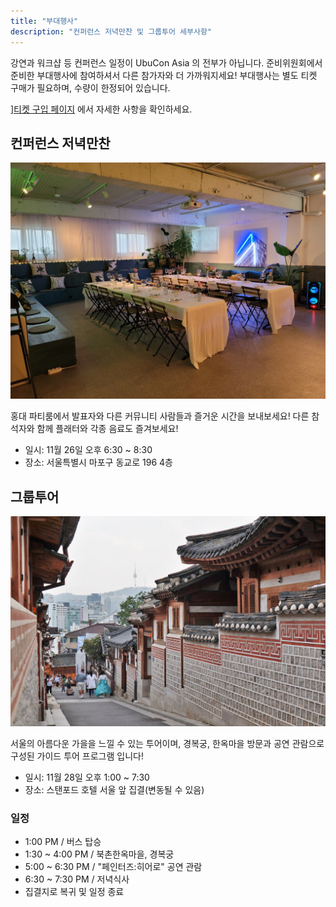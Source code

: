 ```yaml
---
title: "부대행사"
description: "컨퍼런스 저녁만찬 및 그룹투어 세부사항"
---
```


강연과 워크샵 등 컨퍼런스 일정이 UbuCon Asia 의 전부가 아닙니다. 준비위원회에서 준비한 부대행사에 참여하셔서 다른 참가자와 더 가까워지세요!
부대행사는 별도 티켓 구매가 필요하며, 수량이 한정되어 있습니다.

][티켓 구입 페이지](../tickets/) 에서 자세한 사항을 확인하세요.

## 컨퍼런스 저녁만찬

![](dinner.jpg)

홍대 파티룸에서 발표자와 다른 커뮤니티 사람들과 즐거운 시간을 보내보세요! 다른 참석자와 함께 플래터와 각종 음료도 즐겨보세요!

- 일시: 11월 26일 오후 6:30 ~ 8:30
- 장소: 서울특별시 마포구 동교로 196 4층

## 그룹투어

![](hanok.jpg)

서울의 아름다운 가을을 느낄 수 있는 투어이며, 경복궁, 한옥마을 방문과 공연 관람으로 구성된 가이드 투어 프로그램 입니다!

- 일시: 11월 28일 오후 1:00 ~ 7:30
- 장소: 스탠포드 호텔 서울 앞 집결(변동될 수 있음)

### 일정
- 1:00 PM / 버스 탑승
- 1:30 ~ 4:00 PM / 북촌한옥마을, 경복궁
- 5:00 ~ 6:30 PM / "페인터즈:히어로" 공연 관람
- 6:30 ~ 7:30 PM / 저녁식사
- 집결지로 복귀 및 일정 종료